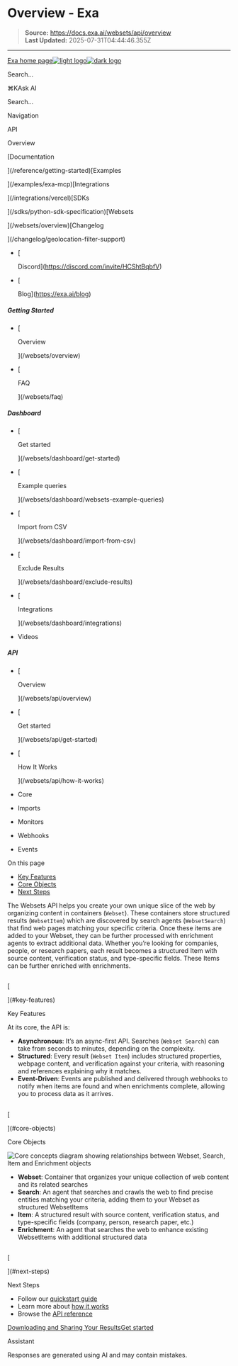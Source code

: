 # Overview - Exa

> **Source:** https://docs.exa.ai/websets/api/overview  
> **Last Updated:** 2025-07-31T04:44:46.355Z

---

[Exa home page![light logo](https://mintlify.s3.us-west-1.amazonaws.com/exa-52/logo/light.png)![dark logo](https://mintlify.s3.us-west-1.amazonaws.com/exa-52/logo/dark.png)](/)

Search...

⌘KAsk AI

Search...

Navigation

API

Overview

[Documentation

](/reference/getting-started)[Examples

](/examples/exa-mcp)[Integrations

](/integrations/vercel)[SDKs

](/sdks/python-sdk-specification)[Websets

](/websets/overview)[Changelog

](/changelog/geolocation-filter-support)

*   [
    
    Discord](https://discord.com/invite/HCShtBqbfV)
*   [
    
    Blog](https://exa.ai/blog)

##### Getting Started

*   [
    
    Overview
    
    
    
    ](/websets/overview)
*   [
    
    FAQ
    
    
    
    ](/websets/faq)

##### Dashboard

*   [
    
    Get started
    
    
    
    ](/websets/dashboard/get-started)
*   [
    
    Example queries
    
    
    
    ](/websets/dashboard/websets-example-queries)
*   [
    
    Import from CSV
    
    
    
    ](/websets/dashboard/import-from-csv)
*   [
    
    Exclude Results
    
    
    
    ](/websets/dashboard/exclude-results)
*   [
    
    Integrations
    
    
    
    ](/websets/dashboard/integrations)
*   Videos
    

##### API

*   [
    
    Overview
    
    
    
    ](/websets/api/overview)
*   [
    
    Get started
    
    
    
    ](/websets/api/get-started)
*   [
    
    How It Works
    
    
    
    ](/websets/api/how-it-works)
*   Core
    
*   Imports
    
*   Monitors
    
*   Webhooks
    
*   Events
    

On this page

*   [Key Features](#key-features)
*   [Core Objects](#core-objects)
*   [Next Steps](#next-steps)

The Websets API helps you create your own unique slice of the web by organizing content in containers (`Webset`). These containers store structured results (`WebsetItem`) which are discovered by search agents (`WebsetSearch`) that find web pages matching your specific criteria. Once these items are added to your Webset, they can be further processed with enrichment agents to extract additional data. Whether you’re looking for companies, people, or research papers, each result becomes a structured Item with source content, verification status, and type-specific fields. These Items can be further enriched with enrichments.

## 

[​

](#key-features)

Key Features

At its core, the API is:

*   **Asynchronous**: It’s an async-first API. Searches (`Webset Search`) can take from seconds to minutes, depending on the complexity.
*   **Structured**: Every result (`Webset Item`) includes structured properties, webpage content, and verification against your criteria, with reasoning and references explaining why it matches.
*   **Event-Driven**: Events are published and delivered through webhooks to notify when items are found and when enrichments complete, allowing you to process data as it arrives.

## 

[​

](#core-objects)

Core Objects

![Core concepts diagram showing relationships between Webset, Search, Item and Enrichment objects](https://mintlify.s3.us-west-1.amazonaws.com/exa-52/images/websets/api/core.png)

*   **Webset**: Container that organizes your unique collection of web content and its related searches
*   **Search**: An agent that searches and crawls the web to find precise entities matching your criteria, adding them to your Webset as structured WebsetItems
*   **Item**: A structured result with source content, verification status, and type-specific fields (company, person, research paper, etc.)
*   **Enrichment**: An agent that searches the web to enhance existing WebsetItems with additional structured data

## 

[​

](#next-steps)

Next Steps

*   Follow our [quickstart guide](/websets/api/get-started)
*   Learn more about [how it works](/websets/api/how-it-works)
*   Browse the [API reference](/websets/api/websets/create-a-webset)

[Downloading and Sharing Your Results](/websets/dashboard/walkthroughs/Sharing-and-Downloading-Your-Results)[Get started](/websets/api/get-started)

Assistant

Responses are generated using AI and may contain mistakes.